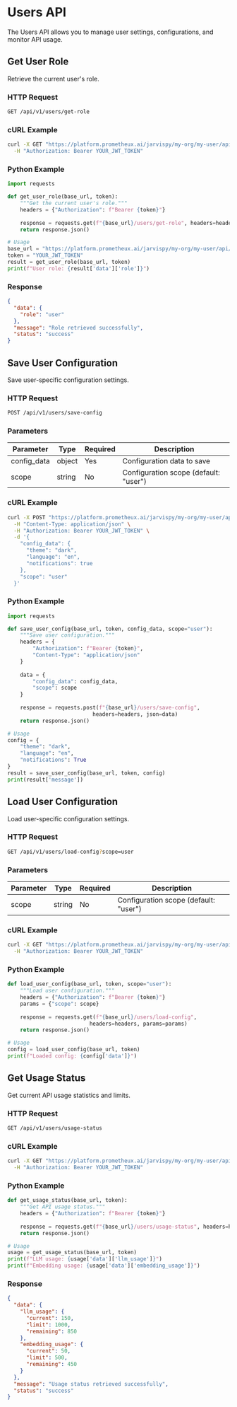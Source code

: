 # Users API

The Users API allows you to manage user settings, configurations, and monitor API usage.

## Get User Role

Retrieve the current user's role.

### HTTP Request

```bash
GET /api/v1/users/get-role
```

### cURL Example

```bash
curl -X GET "https://platform.prometheux.ai/jarvispy/my-org/my-user/api/v1/users/get-role" \
  -H "Authorization: Bearer YOUR_JWT_TOKEN"
```

### Python Example

```python
import requests

def get_user_role(base_url, token):
    """Get the current user's role."""
    headers = {"Authorization": f"Bearer {token}"}
    
    response = requests.get(f"{base_url}/users/get-role", headers=headers)
    return response.json()

# Usage
base_url = "https://platform.prometheux.ai/jarvispy/my-org/my-user/api/v1"
token = "YOUR_JWT_TOKEN"
result = get_user_role(base_url, token)
print(f"User role: {result['data']['role']}")
```

### Response

```json
{
  "data": {
    "role": "user"
  },
  "message": "Role retrieved successfully",
  "status": "success"
}
```

## Save User Configuration

Save user-specific configuration settings.

### HTTP Request

```bash
POST /api/v1/users/save-config
```

### Parameters

| Parameter | Type | Required | Description |
|-----------|------|----------|-------------|
| config_data | object | Yes | Configuration data to save |
| scope | string | No | Configuration scope (default: "user") |

### cURL Example

```bash
curl -X POST "https://platform.prometheux.ai/jarvispy/my-org/my-user/api/v1/users/save-config" \
  -H "Content-Type: application/json" \
  -H "Authorization: Bearer YOUR_JWT_TOKEN" \
  -d '{
    "config_data": {
      "theme": "dark",
      "language": "en",
      "notifications": true
    },
    "scope": "user"
  }'
```

### Python Example

```python
import requests

def save_user_config(base_url, token, config_data, scope="user"):
    """Save user configuration."""
    headers = {
        "Authorization": f"Bearer {token}",
        "Content-Type": "application/json"
    }
    
    data = {
        "config_data": config_data,
        "scope": scope
    }
    
    response = requests.post(f"{base_url}/users/save-config", 
                           headers=headers, json=data)
    return response.json()

# Usage
config = {
    "theme": "dark",
    "language": "en", 
    "notifications": True
}
result = save_user_config(base_url, token, config)
print(result['message'])
```

## Load User Configuration

Load user-specific configuration settings.

### HTTP Request

```bash
GET /api/v1/users/load-config?scope=user
```

### Parameters

| Parameter | Type | Required | Description |
|-----------|------|----------|-------------|
| scope | string | No | Configuration scope (default: "user") |

### cURL Example

```bash
curl -X GET "https://platform.prometheux.ai/jarvispy/my-org/my-user/api/v1/users/load-config?scope=user" \
  -H "Authorization: Bearer YOUR_JWT_TOKEN"
```

### Python Example

```python
def load_user_config(base_url, token, scope="user"):
    """Load user configuration."""
    headers = {"Authorization": f"Bearer {token}"}
    params = {"scope": scope}
    
    response = requests.get(f"{base_url}/users/load-config", 
                          headers=headers, params=params)
    return response.json()

# Usage
config = load_user_config(base_url, token)
print(f"Loaded config: {config['data']}")
```

## Get Usage Status

Get current API usage statistics and limits.

### HTTP Request

```bash
GET /api/v1/users/usage-status
```

### cURL Example

```bash
curl -X GET "https://platform.prometheux.ai/jarvispy/my-org/my-user/api/v1/users/usage-status" \
  -H "Authorization: Bearer YOUR_JWT_TOKEN"
```

### Python Example

```python
def get_usage_status(base_url, token):
    """Get API usage status."""
    headers = {"Authorization": f"Bearer {token}"}
    
    response = requests.get(f"{base_url}/users/usage-status", headers=headers)
    return response.json()

# Usage
usage = get_usage_status(base_url, token)
print(f"LLM usage: {usage['data']['llm_usage']}")
print(f"Embedding usage: {usage['data']['embedding_usage']}")
```

### Response

```json
{
  "data": {
    "llm_usage": {
      "current": 150,
      "limit": 1000,
      "remaining": 850
    },
    "embedding_usage": {
      "current": 50,
      "limit": 500,
      "remaining": 450
    }
  },
  "message": "Usage status retrieved successfully",
  "status": "success"
}
```
